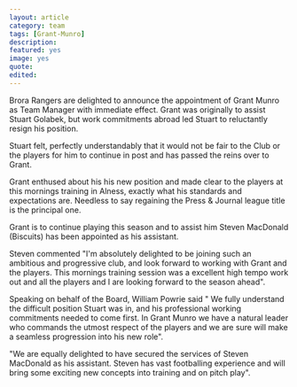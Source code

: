 ```yaml
---
layout: article
category: team
tags: [Grant-Munro]
description:
featured: yes
image: yes
quote:
edited:
---
```

Brora Rangers are delighted to announce the appointment of Grant Munro as Team Manager with immediate effect. Grant was originally to assist Stuart Golabek, but work commitments abroad led Stuart to reluctantly resign his position. 

Stuart felt, perfectly understandably that it would not be fair to the Club or the players for him to continue in post and has passed the reins over to Grant.

Grant enthused about his his new position and made clear to the players at this mornings training in Alness, exactly what his standards and expectations are. Needless to say regaining the Press & Journal league title is the principal one.

Grant is to continue playing this season and to assist him Steven MacDonald (Biscuits) has been appointed as his assistant. 

Steven commented "I'm absolutely delighted to be joining such an ambitious and progressive club, and look forward to working with Grant and the players. This mornings training session was a excellent high tempo work out and all the players and I are looking forward to the season ahead".

Speaking on behalf of the Board, William Powrie said " We fully understand the difficult position Stuart was in, and his professional working commitments needed to come first. In Grant Munro we have a natural leader who commands the utmost respect of the players and we are sure will make a seamless progression into his new role". 

"We are equally delighted to have secured the services of Steven MacDonald as his assistant. Steven has vast footballing experience and will bring some exciting new concepts into training and on pitch play".
